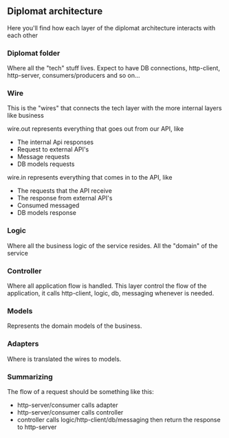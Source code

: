 ## Diplomat architecture 
Here you'll find how each layer of the diplomat architecture interacts with each other

### Diplomat folder
Where all the "tech" stuff lives.
Expect to have DB connections, http-client, http-server, consumers/producers and so on...

### Wire
This is the "wires" that connects the tech layer with the more internal layers like business

wire.out represents everything that goes out from our API, like
- The internal Api responses
- Request to external API's
- Message requests
- DB models requests

wire.in represents everything that comes in to the API, like
- The requests that the API receive
- The response from external API's
- Consumed messaged
- DB models response

### Logic
Where all the business logic of the service resides. All the "domain" of the service

### Controller
Where all application flow is handled.
This layer control the flow of the application, it calls http-client, logic, db, messaging whenever is needed.

### Models
Represents the domain models of the business.

### Adapters
Where is translated the wires to models.

### Summarizing
The flow of a request should be something like this:
- http-server/consumer calls adapter
- http-server/consumer calls controller
- controller calls logic/http-client/db/messaging then return the response to http-server
